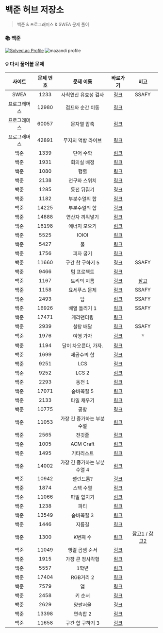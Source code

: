 # 백준 허브 저장소

> 백준 & 프로그래머스 & SWEA 문제 풀이

### 📚 백준

[![Solved.ac Profile](http://mazassumnida.wtf/api/v2/generate_badge?boj=codeer)](https://solved.ac/codeer/)
![mazandi profile](http://mazandi.herokuapp.com/api?handle=codeer&theme=dark)

### 💡 다시 풀어볼 문제

| 사이트 | 문제 번호 |  문제 이름 | 바로가기 | 비고 |
| :----------: | :----------: | :----------: | :----------: | :----------: |
| SWEA | 1233 | 사칙연산 유효성 검사 | [링크](https://swexpertacademy.com/main/code/problem/problemDetail.do?contestProbId=AV141176AIwCFAYD) | SSAFY |
| 프로그래머스 | 12980 | 점프와 순간 이동 | [링크](https://school.programmers.co.kr/learn/courses/30/lessons/12980) | |
| 프로그래머스 | 60057 | 문자열 압축 | [링크](https://school.programmers.co.kr/learn/courses/30/lessons/60057) | |
| 프로그래머스 | 42891 | 무지의 먹방 라이브 | [링크](https://school.programmers.co.kr/learn/courses/30/lessons/42891) | |
| 백준 | 1339 | 단어 수학 | [링크](https://www.acmicpc.net/problem/1339) | |
| 백준 | 1931 | 회의실 배정 | [링크](https://www.acmicpc.net/problem/1931) | |
| 백준 | 1080 | 행렬 | [링크](https://www.acmicpc.net/problem/1080) | |
| 백준 | 2138 | 전구와 스위치 | [링크](https://www.acmicpc.net/problem/2138) | |
| 백준 | 1285 | 동전 뒤집기 | [링크](https://www.acmicpc.net/problem/1285) | |
| 백준 | 1182 | 부분수열의 합 | [링크](https://www.acmicpc.net/problem/1182) | |
| 백준 | 14225 | 부분수열의 합 | [링크](https://www.acmicpc.net/problem/14225) | |
| 백준 | 14888 | 연산자 끼워넣기 | [링크](https://www.acmicpc.net/problem/14888) | |
| 백준 | 16198 | 에너지 모으기 | [링크](https://www.acmicpc.net/problem/16198) | |
| 백준 | 5525 | IOIOI | [링크](https://www.acmicpc.net/problem/5525) | |
| 백준 | 5427 | 불 | [링크](https://www.acmicpc.net/problem/5427) | |
| 백준 | 1756 | 피자 굽기 | [링크](https://www.acmicpc.net/problem/1756) | |
| 백준 | 11660 | 구간 합 구하기 5 | [링크](https://www.acmicpc.net/problem/11660) | SSAFY |
| 백준 | 9466 | 텀 프로젝트 | [링크](https://www.acmicpc.net/problem/9466) | |
| 백준 | 1167 | 트리의 지름 | [링크](https://www.acmicpc.net/problem/1167) | [참고](https://velog.io/@zioo/%ED%8A%B8%EB%A6%AC%EC%9D%98-%EC%A7%80%EB%A6%84-%EA%B5%AC%ED%95%98%EA%B8%B0) |
| 백준 | 1158 | 요세푸스 문제 | [링크](https://www.acmicpc.net/problem/1158) | SSAFY |
| 백준 | 2493 | 탑 | [링크](https://www.acmicpc.net/problem/2493) | SSAFY |
| 백준 | 16926 | 배열 돌리기 1 | [링크](https://www.acmicpc.net/problem/16926) | SSAFY |
| 백준 | 17471 | 게리맨더링 | [링크](https://www.acmicpc.net/problem/17471) | |
| 백준 | 2939 | 설탕 배달 | [링크](https://www.acmicpc.net/problem/2839) | SSAFY |
| 백준 | 1976 | 여행 가자 | [링크](https://www.acmicpc.net/problem/1976) | ⭐ |
| 백준 | 1194 | 달이 차오른다, 가자. | [링크](https://www.acmicpc.net/problem/1194) | |
| 백준 | 1699 | 제곱수의 합 | [링크](https://www.acmicpc.net/problem/1699) | |
| 백준 | 9251 | LCS | [링크](https://www.acmicpc.net/problem/9251) | |
| 백준 | 9252 | LCS 2 | [링크](https://www.acmicpc.net/problem/9252) | |
| 백준 | 2293 | 동전 1 | [링크](https://www.acmicpc.net/problem/2293) | |
| 백준 | 17071 | 숨바꼭질 5 | [링크](https://www.acmicpc.net/problem/17071) | |
| 백준 | 2133 | 타일 채우기 | [링크](https://www.acmicpc.net/problem/2133) | |
| 백준 | 10775 | 공항 | [링크](https://www.acmicpc.net/problem/10775) | |
| 백준 | 11053 | 가장 긴 증가하는 부분 수열 | [링크](https://www.acmicpc.net/problem/11053) | |
| 백준 | 2565 | 전깃줄 | [링크](https://www.acmicpc.net/problem/2565) | |
| 백준 | 1005 | ACM Craft | [링크](https://www.acmicpc.net/problem/1005) | |
| 백준 | 1495 | 기타리스트 | [링크](https://www.acmicpc.net/problem/1495) | |
| 백준 | 14002 | 가장 긴 증가하는 부분 수열 4 | [링크](https://www.acmicpc.net/problem/14002) | |
| 백준 | 10942 | 팰린드롬? | [링크](https://www.acmicpc.net/problem/10942) | |
| 백준 | 1874 | 스택 수열 | [링크](https://www.acmicpc.net/problem/1874) | |
| 백준 | 11066 | 파일 합치기 | [링크](https://www.acmicpc.net/problem/11066) | |
| 백준 | 1238 | 파티 | [링크](https://www.acmicpc.net/problem/1238) | |
| 백준 | 13549 | 숨바꼭질 3 | [링크](https://www.acmicpc.net/problem/13549) | |
| 백준 | 1446 | 지름길 | [링크](https://www.acmicpc.net/problem/1446) | |
| 백준 | 1300 | K번째 수 | [링크](https://www.acmicpc.net/problem/1300) | [참고1](https://www.acmicpc.net/board/view/37110) / [참고2](https://www.acmicpc.net/board/view/31679#comment-57064) |
| 백준 | 11049 | 행렬 곱셈 순서 | [링크](https://www.acmicpc.net/problem/11049) | |
| 백준 | 1915 | 가장 큰 정사각형 | [링크](https://www.acmicpc.net/problem/1915) | |
| 백준 | 5557 | 1학년 | [링크](https://www.acmicpc.net/problem/5557) | |
| 백준 | 17404 | RGB거리 2 | [링크](https://www.acmicpc.net/problem/17404) | |
| 백준 | 7579 | 앱 | [링크](https://www.acmicpc.net/problem/7579) | |
| 백준 | 2458 | 키 순서 | [링크](https://www.acmicpc.net/problem/2458) | |
| 백준 | 2629 | 양팔저울 | [링크](https://www.acmicpc.net/problem/2629) | |
| 백준 | 13398 | 연속합 2 | [링크](https://www.acmicpc.net/problem/13398) | |
| 백준 | 11658 | 구간 합 구하기 3 | [링크](https://www.acmicpc.net/problem/11658) | |
